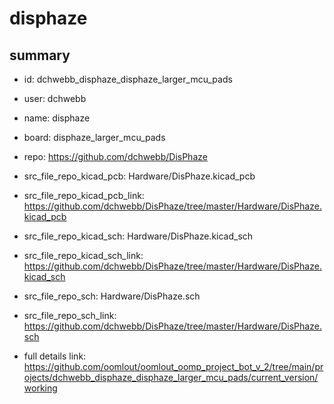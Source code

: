# disphaze
 
## summary 
* id: dchwebb_disphaze_disphaze_larger_mcu_pads
* user: dchwebb
* name: disphaze
* board: disphaze_larger_mcu_pads
* repo: https://github.com/dchwebb/DisPhaze
* src_file_repo_kicad_pcb: Hardware/DisPhaze.kicad_pcb
* src_file_repo_kicad_pcb_link: https://github.com/dchwebb/DisPhaze/tree/master/Hardware/DisPhaze.kicad_pcb
* src_file_repo_kicad_sch: Hardware/DisPhaze.kicad_sch
* src_file_repo_kicad_sch_link: https://github.com/dchwebb/DisPhaze/tree/master/Hardware/DisPhaze.kicad_sch

* src_file_repo_sch: Hardware/DisPhaze.sch
* src_file_repo_sch_link: https://github.com/dchwebb/DisPhaze/tree/master/Hardware/DisPhaze.sch
* full details link: https://github.com/oomlout/oomlout_oomp_project_bot_v_2/tree/main/projects/dchwebb_disphaze_disphaze_larger_mcu_pads/current_version/working  






